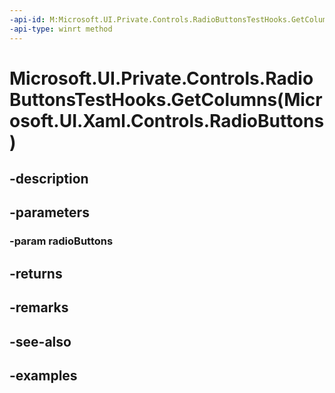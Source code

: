 ```yaml
---
-api-id: M:Microsoft.UI.Private.Controls.RadioButtonsTestHooks.GetColumns(Microsoft.UI.Xaml.Controls.RadioButtons)
-api-type: winrt method
---
```


# Microsoft.UI.Private.Controls.RadioButtonsTestHooks.GetColumns(Microsoft.UI.Xaml.Controls.RadioButtons)

<!--
public static int GetColumns (Microsoft.UI.Xaml.Controls.RadioButtons radioButtons);
-->


## -description

## -parameters

### -param radioButtons

## -returns

## -remarks

## -see-also

## -examples


